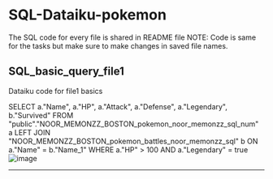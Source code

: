 # SQL-Dataiku-pokemon
The  SQL code for every file is shared in README file 
NOTE: Code is same for the tasks but make sure to make changes in saved file names. 


SQL_basic_query_file1
-----------------------------------------------------------------------------------------------------------------------------------------------------------
Dataiku code for file1 basics

SELECT a."Name", a."HP", a."Attack", a."Defense", a."Legendary", b."Survived"
FROM "public"."NOOR_MEMONZZ_BOSTON_pokemon_noor_memonzz_sql_num" a
LEFT JOIN "NOOR_MEMONZZ_BOSTON_pokemon_battles_noor_memonzz_sql" b
ON a."Name" = b."Name_1"
WHERE a."HP" > 100 AND a."Legendary" = true
![image](https://user-images.githubusercontent.com/106626918/182283015-d326a253-5215-471e-aa33-52d7b1c51d5d.png)

-----------------------------------------------------------------------------------------------------------------------------------------------------------


